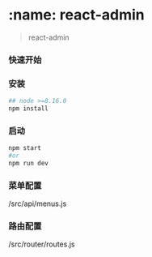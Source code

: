 # :name: react-admin
> react-admin

### 快速开始
### 安装
```sh
## node >=8.16.0
npm install
```

### 启动
```sh
npm start
#or
npm run dev
```

### 菜单配置
/src/api/menus.js

### 路由配置
/src/router/routes.js




